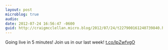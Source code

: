 ```yaml
---
layout: post
microblog: true
audio: 
date: 2012-07-24 16:56:47 -0600
guid: http://craigmcclellan.micro.blog/2012/07/24/t227900161240739840.html
---
```

Going live in 5 minutes! Join us in our last week! [t.co/lpZwfvgO](http://t.co/lpZwfvgO)
